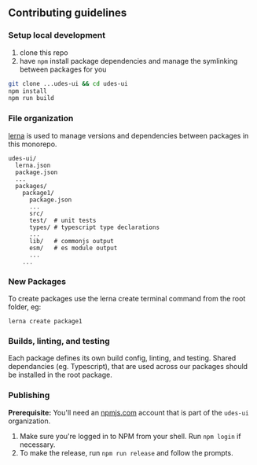 ## Contributing guidelines

### Setup local development

1. clone this repo
2. have `npm` install package dependencies and manage the symlinking between packages for you

```sh
git clone ...udes-ui && cd udes-ui
npm install
npm run build
```

### File organization

[lerna](https://github.com/lerna/lerna/) is used to manage versions and dependencies between packages in this monorepo.

```
udes-ui/
  lerna.json
  package.json
  ...
  packages/
    package1/
      package.json
      ...
      src/
      test/  # unit tests
      types/ # typescript type declarations
      ...
      lib/   # commonjs output
      esm/   # es module output
      ...
    ...
```

### New Packages

To create packages use the lerna create terminal command from the root folder, eg:

```lerna create package1```

### Builds, linting, and testing

Each package defines its own build config, linting, and testing.  Shared dependancies (eg. Typescript), that are used across our packages should be installed in the root package.

### Publishing

**Prerequisite:** You'll need an [npmjs.com](https://npmjs.com) account that is part of the `udes-ui` organization.

1. Make sure you're logged in to NPM from your shell. Run `npm login` if necessary.
2. To make the release, run `npm run release` and follow the prompts.